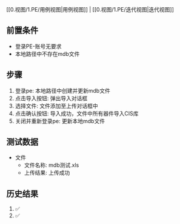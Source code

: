 [[0.视图/1.PE/用例视图|用例视图]] | [[0.视图/1.PE/迭代视图|迭代视图]]

## 前置条件

- 登录PE-账号无要求
- 本地路径中不存在mdb文件

## 步骤

1. 登录pe: 本地路径中创建并更新mdb文件
2. 点击导入按钮: 弹出导入对话框
3. 选择文件: 文件添加至上传对话框中
4. 点击确认按钮: 导入成功，文件中所有器件导入CIS库
5. 关闭并重新登录pe: 更新本地mdb文件

## 测试数据

- 文件
	- 文件名称: mdb测试.xls
	- 上传结果: 上传成功

## 历史结果
1. ✅
2. ✅